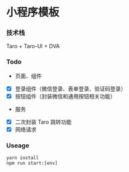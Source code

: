 # 小程序模板

### 技术栈

Taro + Taro-UI + DVA

### Todo

- 页面、组件
- [x] 登录组件（微信登录、表单登录、验证码登录）
- [x] 按钮组件（封装微信和通用按钮相关功能）

- 服务
- [x] 二次封装 Taro 跳转功能
- [x] 网络请求

### Useage

```shell
yarn install
npm run start:[env]
```
